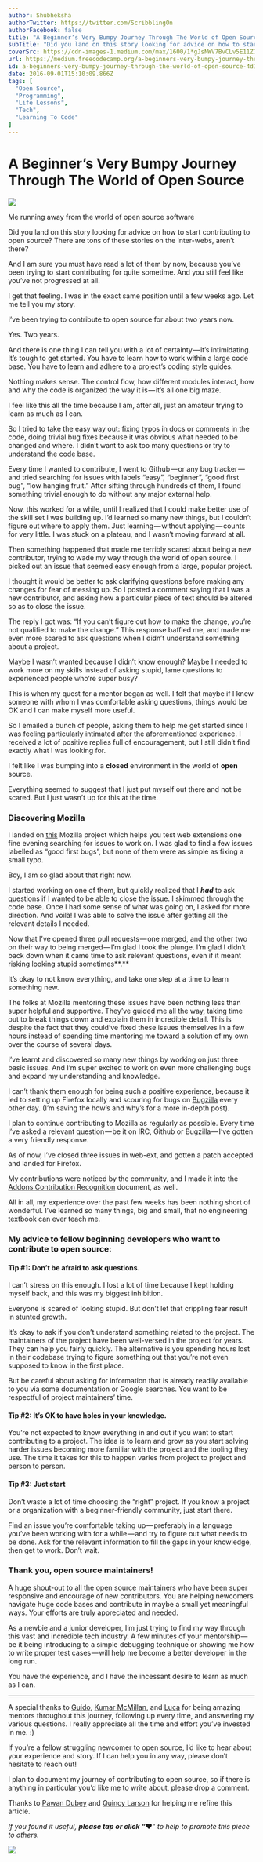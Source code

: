 ```yaml
---
author: Shubheksha
authorTwitter: https://twitter.com/ScribblingOn
authorFacebook: false
title: "A Beginner’s Very Bumpy Journey Through The World of Open Source"
subTitle: "Did you land on this story looking for advice on how to start contributing to open source? There are tons of these stories on the inter-w..."
coverSrc: https://cdn-images-1.medium.com/max/1600/1*gJsNWV7BvCLv5E11Z7biNw.jpeg
url: https://medium.freecodecamp.org/a-beginners-very-bumpy-journey-through-the-world-of-open-source-4d108d540b39
id: a-beginners-very-bumpy-journey-through-the-world-of-open-source-4d108d540b39
date: 2016-09-01T15:10:09.866Z
tags: [
  "Open Source",
  "Programming",
  "Life Lessons",
  "Tech",
  "Learning To Code"
]
---
```

# A Beginner’s Very Bumpy Journey Through The World of Open Source



![](https://cdn-images-1.medium.com/max/1600/1*gJsNWV7BvCLv5E11Z7biNw.jpeg)

Me running away from the world of open source software



Did you land on this story looking for advice on how to start contributing to open source? There are tons of these stories on the inter-webs, aren’t there?

And I am sure you must have read a lot of them by now, because you’ve been trying to start contributing for quite sometime. And you still feel like you’ve not progressed at all.

I get that feeling. I was in the exact same position until a few weeks ago. Let me tell you my story.

I’ve been trying to contribute to open source for about two years now.

Yes. Two years.

And there is one thing I can tell you with a lot of certainty — it’s intimidating. It’s tough to get started. You have to learn how to work within a large code base. You have to learn and adhere to a project’s coding style guides.

Nothing makes sense. The control flow, how different modules interact, how and why the code is organized the way it is — it’s all one big maze.

I feel like this all the time because I am, after all, just an amateur trying to learn as much as I can.

So I tried to take the easy way out: fixing typos in docs or comments in the code, doing trivial bug fixes because it was obvious what needed to be changed and where. I didn’t want to ask too many questions or try to understand the code base.

Every time I wanted to contribute, I went to Github — or any bug tracker — and tried searching for issues with labels “easy”, “beginner”, “good first bug”, “low hanging fruit.” After sifting through hundreds of them, I found something trivial enough to do without any major external help.

Now, this worked for a while, until I realized that I could make better use of the skill set I was building up. I’d learned so many new things, but I couldn’t figure out where to apply them. Just learning — without applying — counts for very little. I was stuck on a plateau, and I wasn’t moving forward at all.

Then something happened that made me terribly scared about being a new contributor, trying to wade my way through the world of open source. I picked out an issue that seemed easy enough from a large, popular project.

I thought it would be better to ask clarifying questions before making any changes for fear of messing up. So I posted a comment saying that I was a new contributor, and asking how a particular piece of text should be altered so as to close the issue.

The reply I got was: “If you can’t figure out how to make the change, you’re not qualified to make the change.” This response baffled me, and made me even more scared to ask questions when I didn’t understand something about a project.

Maybe I wasn’t wanted because I didn’t know enough? Maybe I needed to work more on my skills instead of asking stupid, lame questions to experienced people who’re super busy?

This is when my quest for a mentor began as well. I felt that maybe if I knew someone with whom I was comfortable asking questions, things would be OK and I can make myself more useful.

So I emailed a bunch of people, asking them to help me get started since I was feeling particularly intimated after the aforementioned experience. I received a lot of positive replies full of encouragement, but I still didn’t find exactly what I was looking for.

I felt like I was bumping into a **closed** environment in the world of **open** source.

Everything seemed to suggest that I just put myself out there and not be scared. But I just wasn’t up for this at the time.

### **Discovering Mozilla**

I landed on [this](https://github.com/mozilla/web-ext/) Mozilla project which helps you test web extensions one fine evening searching for issues to work on. I was glad to find a few issues labelled as “good first bugs”, but none of them were as simple as fixing a small typo.

Boy, I am so glad about that right now.

I started working on one of them, but quickly realized that I **_had_** to ask questions if I wanted to be able to close the issue. I skimmed through the code base. Once I had some sense of what was going on, I asked for more direction. And voilà! I was able to solve the issue after getting all the relevant details I needed.

Now that I’ve opened three pull requests — one merged, and the other two on their way to being merged — I’m glad I took the plunge. I’m glad I didn’t back down when it came time to ask relevant questions, even if it meant risking looking stupid sometimes**.**

It’s okay to not know everything, and take one step at a time to learn something new.

The folks at Mozilla mentoring these issues have been nothing less than super helpful and supportive. They’ve guided me all the way, taking time out to break things down and explain them in incredible detail. This is despite the fact that they could’ve fixed these issues themselves in a few hours instead of spending time mentoring me toward a solution of my own over the course of several days.

I’ve learnt and discovered so many new things by working on just three basic issues. And I’m super excited to work on even more challenging bugs and expand my understanding and knowledge.

I can’t thank them enough for being such a positive experience, because it led to setting up Firefox locally and scouring for bugs on [Bugzilla](https://bugzilla.mozilla.org) every other day. (I’m saving the how’s and why’s for a more in-depth post).

I plan to continue contributing to Mozilla as regularly as possible. Every time I’ve asked a relevant question — be it on IRC, Github or Bugzilla — I’ve gotten a very friendly response.

As of now, I’ve closed three issues in web-ext, and gotten a patch accepted and landed for Firefox.

My contributions were noticed by the community, and I made it into the [Addons Contribution Recognition](https://wiki.mozilla.org/Add-ons/Contribute/Recognition#August_2016) document, as well.

All in all, my experience over the past few weeks has been nothing short of wonderful. I’ve learned so many things, big and small, that no engineering textbook can ever teach me.

### My advice to fellow beginning developers who want to contribute to open source:

#### Tip #1: Don’t be afraid to ask questions.

I can’t stress on this enough. I lost a lot of time because I kept holding myself back, and this was my biggest inhibition.

Everyone is scared of looking stupid. But don’t let that crippling fear result in stunted growth.

It’s okay to ask if you don’t understand something related to the project. The maintainers of the project have been well-versed in the project for years. They can help you fairly quickly. The alternative is you spending hours lost in their codebase trying to figure something out that you’re not even supposed to know in the first place.

But be careful about asking for information that is already readily available to you via some documentation or Google searches. You want to be respectful of project maintainers’ time.

#### Tip #2: It’s OK to have holes in your knowledge.

You’re not expected to know everything in and out if you want to start contributing to a project. The idea is to learn and grow as you start solving harder issues becoming more familiar with the project and the tooling they use. The time it takes for this to happen varies from project to project and person to person.

#### Tip #3: Just start

Don’t waste a lot of time choosing the “right” project. If you know a project or a organization with a beginner-friendly community, just start there.

Find an issue you’re comfortable taking up — preferably in a language you’ve been working with for a while — and try to figure out what needs to be done. Ask for the relevant information to fill the gaps in your knowledge, then get to work. Don’t wait.

### Thank you, open source maintainers!

A huge shout-out to all the open source maintainers who have been super responsive and encourage of new contributors. You are helping newcomers navigate huge code bases and contribute in maybe a small yet meaningful ways. Your efforts are truly appreciated and needed.

As a newbie and a junior developer, I’m just trying to find my way through this vast and incredible tech industry. A few minutes of your mentorship — be it being introducing to a simple debugging technique or showing me how to write proper test cases — will help me become a better developer in the long run.

You have the experience, and I have the incessant desire to learn as much as I can.











* * *







A special thanks to [Guido](https://twitter.com/gvanrossum), [Kumar McMillan](https://medium.com/@kumar303), and [Luca](https://github.com/rpl) for being amazing mentors throughout this journey, following up every time, and answering my various questions. I really appreciate all the time and effort you’ve invested in me. :)

If you’re a fellow struggling newcomer to open source, I’d like to hear about your experience and story. If I can help you in any way, please don’t hesitate to reach out!

I plan to document my journey of contributing to open source, so if there is anything in particular you’d like me to write about, please drop a comment.

Thanks to [Pawan Dubey](https://medium.com/@thepawandubey) and [Quincy Larson](https://medium.com/@quincylarson) for helping me refine this article.

_If you found it useful,_ **_please tap or click “︎_**❤” _to help to promote this piece to others._



![](https://cdn-images-1.medium.com/max/1600/1*L-UrDWXiwdc5hHgjzlRDjg.gif)










